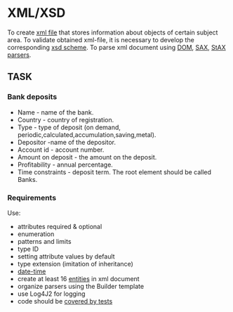 # XML/XSD
To create [xml file](https://github.com/darya1500/taskepam/blob/master/bankdeposits.xml) that stores information about objects of certain subject area. To validate obtained xml-file,
it is necessary to develop the corresponding [xsd scheme](https://github.com/darya1500/taskepam/blob/master/bankdeposits.xsd). To parse xml document using [DOM](https://github.com/darya1500/taskepam/blob/master/src/main/java/by/epam/learn/daryatarasevich/bank/parsing/ParserDOM), [SAX](https://github.com/darya1500/taskepam/blob/master/src/main/java/by/epam/learn/daryatarasevich/bank/parsing/ParserSAX), [StAX parsers](https://github.com/darya1500/taskepam/blob/master/src/main/java/by/epam/learn/daryatarasevich/bank/parsing/ParserSTAX).
## TASK
### Bank deposits
+ Name - name of the bank.
+ Country - country of registration.
+ Type - type of deposit (on demand, periodic,calculated,accumulation,saving,metal).
+ Depositor -name of the depositor.
+ Account id - account number.
+ Amount on deposit - the amount on the deposit.
+ Profitability - annual percentage.
+ Time constraints - deposit term.
The root element should be called Banks.
### Requirements
Use:
+ attributes required & optional
+ enumeration
+ patterns and limits
+ type ID
+ setting attribute values by default
+ type extension (imitation of inheritance)
+ [date-time](https://github.com/darya1500/taskepam/blob/master/src/main/java/by/epam/learn/daryatarasevich/bank/action/DateConverter)
+ create at least 16 [entities](https://github.com/darya1500/taskepam/blob/master/src/main/java/by/epam/learn/daryatarasevich/bank/entity/Deposit) in xml document
+ organize parsers using the Builder template
+ use Log4J2 for logging
+ code should be [covered by tests](https://github.com/darya1500/taskepam/tree/master/src/test/java/by/epam/learn/daryatarasevich/bank)
